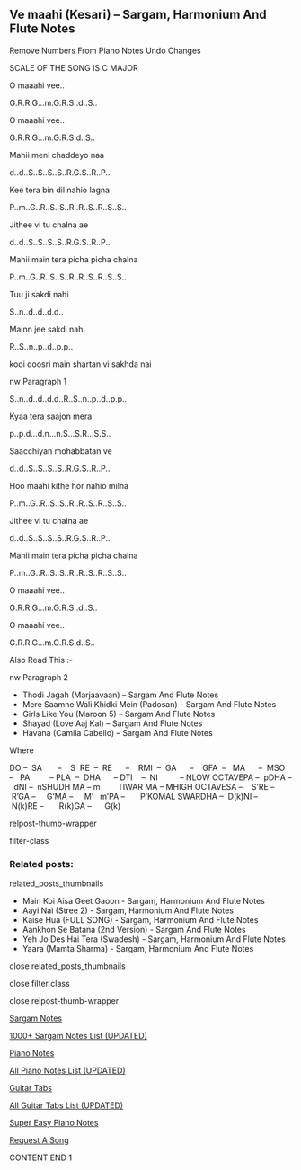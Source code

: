 
## Ve maahi (Kesari) – Sargam, Harmonium And Flute Notes

Remove Numbers From Piano Notes
Undo Changes

SCALE OF THE SONG IS C MAJOR

O maaahi vee..

G.R.R.G…m.G.R.S..d..S..

O maaahi vee..

G.R.R.G…m.G.R.S.d..S..

Mahii meni chaddeyo naa

d..d..S..S..S..S..R.G.S..R..P..

Kee tera bin dil nahio lagna

P..m..G..R..S..S..R..R..S..R..S..S..

Jithee vi tu chalna ae

d..d..S..S..S..S..R.G.S..R..P..

Mahii main tera picha picha chalna

P..m..G..R..S..S..R..R..S..R..S..S..

Tuu ji sakdi nahi

S..n..d..d..d.d..

Mainn jee sakdi nahi

R..S..n..p..d..p.p..

kooi doosri main shartan vi sakhda nai

nw Paragraph 1

S..n..d..d..d.d..R..S..n..p..d..p.p..

Kyaa tera saajon mera

p..p.d…d.n…n.S…S.R…S.S..

Saacchiyan mohabbatan ve

d..d..S..S..S..S..R.G.S..R..P..

Hoo maahi kithe hor nahio milna

P..m..G..R..S..S..R..R..S..R..S..S..

Jithee vi tu chalna ae

d..d..S..S..S..S..R.G.S..R..P..

Mahii main tera picha picha chalna

P..m..G..R..S..S..R..R..S..R..S..S..

O maaahi vee..

G.R.R.G…m.G.R.S..d..S..

O maaahi vee..

G.R.R.G…m.G.R.S.d..S..



Also Read This :-

nw Paragraph 2



* Thodi Jagah (Marjaavaan) – Sargam And Flute Notes
* Mere Saamne Wali Khidki Mein (Padosan) – Sargam And Flute Notes
* Girls Like You (Maroon 5) – Sargam And Flute Notes
* Shayad (Love Aaj Kal) – Sargam And Flute Notes
* Havana (Camila Cabello) – Sargam And Flute Notes

Where



DO –  SA       –    S  RE  –  RE      –    RMI  –  GA      –    GFA  –   MA      –  MSO  –   PA         – PLA  –  DHA      – DTI    –  NI          – NLOW OCTAVEPA –  pDHA –  dNI –  nSHUDH MA – m        TIWAR MA – MHIGH OCTAVESA –    S’RE –     R’GA –     G’MA –     M’   m’PA –       P’KOMAL SWARDHA –  D(k)NI –       N(k)RE –       R(k)GA –      G(k)



relpost-thumb-wrapper

filter-class

### Related posts:

related_posts_thumbnails

* Main Koi Aisa Geet Gaoon - Sargam, Harmonium And Flute Notes
* Aayi Nai (Stree 2) - Sargam, Harmonium And Flute Notes
* Kaise Hua (FULL SONG) - Sargam, Harmonium And Flute Notes
* Aankhon Se Batana (2nd Version) - Sargam And Flute Notes
* Yeh Jo Des Hai Tera (Swadesh) - Sargam, Harmonium And Flute Notes
* Yaara (Mamta Sharma) - Sargam, Harmonium And Flute Notes

close related_posts_thumbnails

close filter class

close relpost-thumb-wrapper

[Sargam Notes](https://www.notationsworld.com/sargam-notes.html)

[1000+ Sargam Notes List (UPDATED)](https://www.notationsworld.com/all-songs-list-sargam-notes.html)

[Piano Notes](https://www.notationsworld.com/piano-notes.html)

[All Piano Notes List (UPDATED)](https://www.notationsworld.com/all-songs-list-piano-notes.html)

[Guitar Tabs](https://www.notationsworld.com/guitar-tabs.html)

[All Guitar Tabs List (UPDATED)](https://www.notationsworld.com/all-songs-list-guitar-tabs.html)

[Super Easy Piano Notes](https://studywall.in/)

[Request A Song](https://www.notationsworld.com/request-a-song.html)

CONTENT END 1

